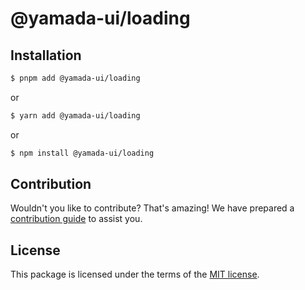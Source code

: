 # @yamada-ui/loading

## Installation

```sh
$ pnpm add @yamada-ui/loading
```

or

```sh
$ yarn add @yamada-ui/loading
```

or

```sh
$ npm install @yamada-ui/loading
```

## Contribution

Wouldn't you like to contribute? That's amazing! We have prepared a [contribution guide](https://github.com/yamada-ui/yamada-ui/blob/main/CONTRIBUTING.md) to assist you.

## License

This package is licensed under the terms of the
[MIT license](https://github.com/yamada-ui/yamada-ui/blob/main/LICENSE).

